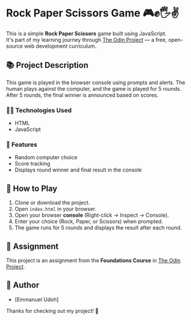 # Rock Paper Scissors Game 🎮✊🖐✌

This is a simple **Rock Paper Scissors** game built using JavaScript.  
It's part of my learning journey through [The Odin Project](https://www.theodinproject.com/) — a free, open-source web development curriculum.

## 📚 Project Description

This game is played in the browser console using prompts and alerts. The human plays against the computer, and the game is played for 5 rounds. After 5 rounds, the final winner is announced based on scores.

### 👨‍💻 Technologies Used

- HTML
- JavaScript

### 🎯 Features

- Random computer choice
- Score tracking
- Displays round winner and final result in the console

## 🚀 How to Play

1. Clone or download the project.
2. Open `index.html` in your browser.
3. Open your browser **console** (Right-click → Inspect → Console).
4. Enter your choice (Rock, Paper, or Scissors) when prompted.
5. The game runs for 5 rounds and displays the result after each round.

## 📝 Assignment

This project is an assignment from the **Foundations Course** in [The Odin Project](https://www.theodinproject.com/paths/foundations/courses/foundations).


## 🙌 Author

- [Emmanuel Udoh]


Thanks for checking out my project! 🚀
